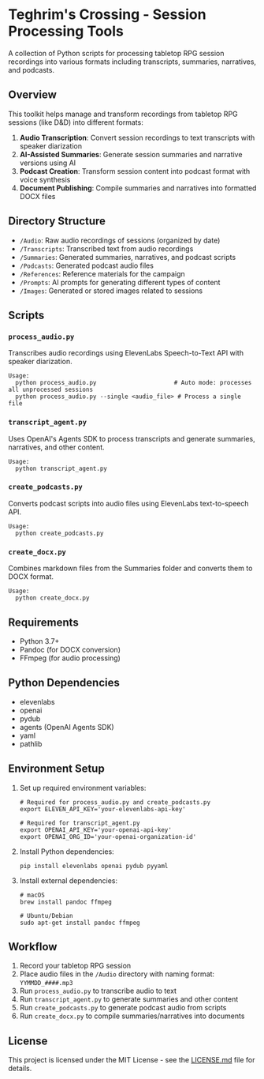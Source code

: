 # Teghrim's Crossing - Session Processing Tools

A collection of Python scripts for processing tabletop RPG session recordings into various formats including transcripts, summaries, narratives, and podcasts.

## Overview

This toolkit helps manage and transform recordings from tabletop RPG sessions (like D&D) into different formats:

1. **Audio Transcription**: Convert session recordings to text transcripts with speaker diarization
2. **AI-Assisted Summaries**: Generate session summaries and narrative versions using AI
3. **Podcast Creation**: Transform session content into podcast format with voice synthesis
4. **Document Publishing**: Compile summaries and narratives into formatted DOCX files

## Directory Structure

- `/Audio`: Raw audio recordings of sessions (organized by date)
- `/Transcripts`: Transcribed text from audio recordings
- `/Summaries`: Generated summaries, narratives, and podcast scripts
- `/Podcasts`: Generated podcast audio files
- `/References`: Reference materials for the campaign
- `/Prompts`: AI prompts for generating different types of content
- `/Images`: Generated or stored images related to sessions

## Scripts

### `process_audio.py`

Transcribes audio recordings using ElevenLabs Speech-to-Text API with speaker diarization.

```
Usage:
  python process_audio.py                      # Auto mode: processes all unprocessed sessions
  python process_audio.py --single <audio_file> # Process a single file
```

### `transcript_agent.py`

Uses OpenAI's Agents SDK to process transcripts and generate summaries, narratives, and other content.

```
Usage:
  python transcript_agent.py
```

### `create_podcasts.py`

Converts podcast scripts into audio files using ElevenLabs text-to-speech API.

```
Usage:
  python create_podcasts.py
```

### `create_docx.py`

Combines markdown files from the Summaries folder and converts them to DOCX format.

```
Usage:
  python create_docx.py
```

## Requirements

- Python 3.7+
- Pandoc (for DOCX conversion)
- FFmpeg (for audio processing)

## Python Dependencies

- elevenlabs
- openai
- pydub
- agents (OpenAI Agents SDK)
- yaml
- pathlib

## Environment Setup

1. Set up required environment variables:
   ```
   # Required for process_audio.py and create_podcasts.py
   export ELEVEN_API_KEY='your-elevenlabs-api-key'
   
   # Required for transcript_agent.py
   export OPENAI_API_KEY='your-openai-api-key'
   export OPENAI_ORG_ID='your-openai-organization-id'
   ```

2. Install Python dependencies:
   ```
   pip install elevenlabs openai pydub pyyaml
   ```

3. Install external dependencies:
   ```
   # macOS
   brew install pandoc ffmpeg
   
   # Ubuntu/Debian
   sudo apt-get install pandoc ffmpeg
   ```

## Workflow

1. Record your tabletop RPG session
2. Place audio files in the `/Audio` directory with naming format: `YYMMDD_####.mp3`
3. Run `process_audio.py` to transcribe audio to text
4. Run `transcript_agent.py` to generate summaries and other content
5. Run `create_podcasts.py` to generate podcast audio from scripts
6. Run `create_docx.py` to compile summaries/narratives into documents

## License

This project is licensed under the MIT License - see the [LICENSE.md](LICENSE.md) file for details.
